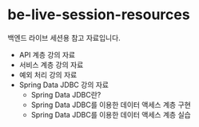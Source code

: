 # be-live-session-resources
백엔드 라이브 세션용 참고 자료입니다.

* API 계층 강의 자료
* 서비스 계층 강의 자료
* 예외 처리 강의 자료
* Spring Data JDBC 강의 자료
  * Spring Data JDBC란?
  * Spring Data JDBC를 이용한 데이터 액세스 계층 구현
  * Spring Data JDBC를 이용한 데이터 액세스 계층 실습
